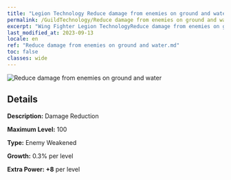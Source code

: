 ```yaml
---
title: "Legion Technology Reduce damage from enemies on ground and water"
permalink: /GuildTechnology/Reduce damage from enemies on ground and water/
excerpt: "Wing Fighter Legion TechnologyReduce damage from enemies on ground and water"
last_modified_at: 2023-09-13
locale: en
ref: "Reduce damage from enemies on ground and water.md"
toc: false
classes: wide
---
```



![Reduce damage from enemies on ground and water](/images/guild_technology/guild_tech_icon_30.png)

## Details

  **Description:** Damage Reduction

  **Maximum Level:** 100

  **Type:** Enemy Weakened

  **Growth:** 0.3% per level

  **Extra Power: +8** per level

